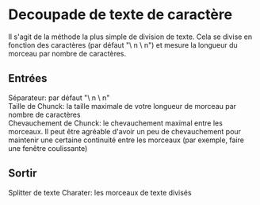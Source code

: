 # Decoupade de texte de caractère
Il s'agit de la méthode la plus simple de division de texte. Cela se divise en fonction des caractères (par défaut "\ n \ n") et mesure la longueur du morceau par nombre de caractères.
## Entrées
Séparateur: par défaut "\ n \ n" <br>
Taille de Chunck: la taille maximale de votre longueur de morceau par nombre de caractères <br>
Chevauchement de Chunck: le chevauchement maximal entre les morceaux. Il peut être agréable d'avoir un peu de chevauchement pour maintenir une certaine continuité entre les morceaux (par exemple, faire une fenêtre coulissante) <br>
## Sortir
Splitter de texte Charater: les morceaux de texte divisés
